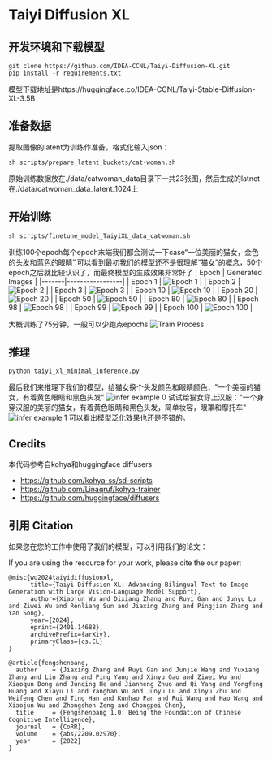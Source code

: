 # Taiyi Diffusion XL


## 开发环境和下载模型
```
git clone https://github.com/IDEA-CCNL/Taiyi-Diffusion-XL.git
pip install -r requirements.txt
```
模型下载地址是https://huggingface.co/IDEA-CCNL/Taiyi-Stable-Diffusion-XL-3.5B

## 准备数据
提取图像的latent为训练作准备，格式化输入json：
```
sh scripts/prepare_latent_buckets/cat-woman.sh 
```
原始训练数据放在./data/catwoman_data目录下一共23张图，然后生成的latnet在./data/catwoman_data_latent_1024上

## 开始训练
```
sh scripts/finetune_model_TaiyiXL_data_catwoman.sh
```
训练100个epoch每个epoch末端我们都会测试一下case“一位美丽的猫女，金色的头发和蓝色的眼睛”.可以看到最初我们的模型还不是很理解“猫女”的概念，50个epoch之后就比较认识了，而最终模型的生成效果非常好了
| Epoch | Generated Images |
|-------|-----------------|
| Epoch 1 | ![Epoch 1](./assets/catwoman_1024_20240327114903_e000001_00.png) |
| Epoch 2 | ![Epoch 2](./assets/catwoman_1024_20240327114949_e000002_00.png) |
| Epoch 3 | ![Epoch 3](./assets/catwoman_1024_20240327115034_e000003_00.png) |
| Epoch 10 | ![Epoch 10](./assets/catwoman_1024_20240327115548_e000010_00.png) |
| Epoch 20 | ![Epoch 20](./assets/catwoman_1024_20240327120317_e000020_00.png) |
| Epoch 50 | ![Epoch 50](./assets/catwoman_1024_20240327122547_e000050_00.png) |
| Epoch 80 | ![Epoch 80](./assets/catwoman_1024_20240327124820_e000080_00.png) |
| Epoch 98 | ![Epoch 98](./assets/catwoman_1024_20240327130158_e000098_00.png) |
| Epoch 99 | ![Epoch 99](./assets/catwoman_1024_20240327130244_e000099_00.png) |
| Epoch 100 | ![Epoch 100](./assets/catwoman_1024_20240327130302_e000100_00.png) |

大概训练了75分钟，一般可以少跑点epochs
![Train Process](./assets/train.png)

## 推理
```
python taiyi_xl_minimal_inference.py
```
最后我们来推理下我们的模型，给猫女换个头发颜色和眼睛颜色，"一个美丽的猫女，有着黄色眼睛和黑色头发"
![infer example 0](./assets/infer_example_0.png)
试试给猫女穿上汉服："一个身穿汉服的美丽的猫女，有着黄色眼睛和黑色头发，简单妆容，眼罩和摩托车"
![infer example 1](./assets/infer_example_1.png)
可以看出模型泛化效果也还是不错的。

## Credits

本代码参考自kohya和huggingface diffusers
- https://github.com/kohya-ss/sd-scripts
- https://github.com/Linaqruf/kohya-trainer
- https://github.com/huggingface/diffusers

## 引用 Citation

如果您在您的工作中使用了我们的模型，可以引用我们的论文：

If you are using the resource for your work, please cite the our paper:
```text
@misc{wu2024taiyidiffusionxl,
      title={Taiyi-Diffusion-XL: Advancing Bilingual Text-to-Image Generation with Large Vision-Language Model Support}, 
      author={Xiaojun Wu and Dixiang Zhang and Ruyi Gan and Junyu Lu and Ziwei Wu and Renliang Sun and Jiaxing Zhang and Pingjian Zhang and Yan Song},
      year={2024},
      eprint={2401.14688},
      archivePrefix={arXiv},
      primaryClass={cs.CL}
}
```

```text
@article{fengshenbang,
  author    = {Jiaxing Zhang and Ruyi Gan and Junjie Wang and Yuxiang Zhang and Lin Zhang and Ping Yang and Xinyu Gao and Ziwei Wu and Xiaoqun Dong and Junqing He and Jianheng Zhuo and Qi Yang and Yongfeng Huang and Xiayu Li and Yanghan Wu and Junyu Lu and Xinyu Zhu and Weifeng Chen and Ting Han and Kunhao Pan and Rui Wang and Hao Wang and Xiaojun Wu and Zhongshen Zeng and Chongpei Chen},
  title     = {Fengshenbang 1.0: Being the Foundation of Chinese Cognitive Intelligence},
  journal   = {CoRR},
  volume    = {abs/2209.02970},
  year      = {2022}
}
```
